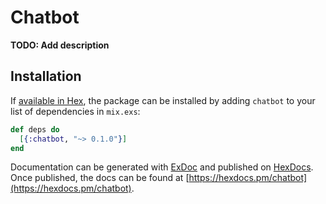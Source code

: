 # Chatbot

**TODO: Add description**

## Installation

If [available in Hex](https://hex.pm/docs/publish), the package can be installed
by adding `chatbot` to your list of dependencies in `mix.exs`:

```elixir
def deps do
  [{:chatbot, "~> 0.1.0"}]
end
```

Documentation can be generated with [ExDoc](https://github.com/elixir-lang/ex_doc)
and published on [HexDocs](https://hexdocs.pm). Once published, the docs can
be found at [https://hexdocs.pm/chatbot](https://hexdocs.pm/chatbot).


